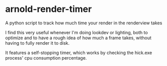 # arnold-render-timer
A python script to track how much time your render in the renderview takes

I find this very useful whenever I'm doing lookdev or lighting, both to optimize and to have a rough idea of how much a frame takes, without having to fully render it to disk. 

It features a self-stopping timer, which works by checking the hick.exe process' cpu consumption percentage.
